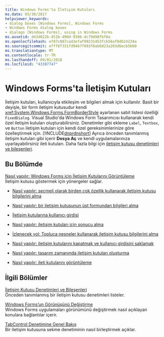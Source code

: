 ```yaml
---
title: Windows Forms'ta İletişim Kutuları
ms.date: 03/30/2017
helpviewer_keywords:
- dialog boxes [Windows Forms], Windows Forms
- Windows Forms dialog boxes
- dialogs [Windows Forms], using in Windows Forms
ms.assetid: d43d022b-451b-490d-9386-dc79d98fbf8a
ms.openlocfilehash: ef07c087ca43efaf99231453fcb56af0db24234a
ms.sourcegitcommit: efff8f331fd9467f093f8ab8d23a203d6ecb5b60
ms.translationtype: MT
ms.contentlocale: tr-TR
ms.lasthandoff: 09/01/2018
ms.locfileid: "43387747"
---
```

# <a name="dialog-boxes-in-windows-forms"></a>Windows Forms'ta İletişim Kutuları
İletişim kutuları, kullanıcıyla etkileşim ve bilgileri almak için kullanılır. Basit bir deyişle, bir form iletişim kutusudur kendi <xref:System.Windows.Forms.FormBorderStyle> ayarlanan sabit listesi özelliği `FixedDialog`. Visual Studio'da Windows Form Tasarımcısı kullanarak kendi özel iletişim kutuları oluşturabilirsiniz. Denetimler gibi ekleme `Label`, `Textbox`, ve `Button` iletişim kutuları için kendi özel gereksinimlerinize göre özelleştirmek için. [!INCLUDE[dnprdnshort](../../../includes/dnprdnshort-md.md)] Ayrıca önceden tanımlanmış iletişim kutuları gibi içerir **Dosya Aç** ve kendi uygulamalarınıza uyarlayabilirsiniz ileti kutuları. Daha fazla bilgi için [iletişim kutusu denetimleri ve bileşenleri](../../../docs/framework/winforms/controls/dialog-box-controls-and-components-windows-forms.md).  
  
## <a name="in-this-section"></a>Bu Bölümde  
 [Nasıl yapılır: Windows Forms için İletişim Kutularını Görüntüleme](../../../docs/framework/winforms/how-to-display-dialog-boxes-for-windows-forms.md)  
 İletişim kutusu göstermek için yönergeler sağlar.  
  
-   [Nasıl yapılır: seçmeli olarak birden çok özellik kullanarak iletişim kutusu bilgilerini alma](https://msdn.microsoft.com/library/56taefba\(v=vs.110\))  
  
-   [Nasıl yapılır: bir iletişim kutusunun üst formundan bilgileri alma](https://msdn.microsoft.com/library/k70t19bb\(v=vs.110\))  
  
-   [İletişim kutularına kullanıcı girdisi](https://msdn.microsoft.com/library/1s9ws53w\(v=vs.110\))  
  
-   [Nasıl yapılır: iletişim kutuları için sonucu alma](https://msdn.microsoft.com/library/40x40td1\(v=vs.110\))  
  
-   [İzlenecek yol: Topluca nesneler kullanarak iletişim kutusu bilgilerini alma](https://msdn.microsoft.com/library/cakx2hdw\(v=vs.110\))  
  
-   [Nasıl yapılır: iletişim kutularını kapatmak ve kullanıcı girdisini saklamak](https://msdn.microsoft.com/library/65ad5907\(v=vs.110\))  
  
-   [Nasıl yapılır: tasarım zamanında iletişim kutuları oluşturma](https://msdn.microsoft.com/library/55cz5x2c\(v=vs.110\))  
  
-   [Nasıl yapılır: ileti kutularını görüntüleme](https://msdn.microsoft.com/library/3tt9e94f\(v=vs.110\))  
  
## <a name="related-sections"></a>İlgili Bölümler  
 [İletişim Kutusu Denetimleri ve Bileşenleri](../../../docs/framework/winforms/controls/dialog-box-controls-and-components-windows-forms.md)  
 Önceden tanımlanmış bir iletişim kutusu denetimleri listeler.  
  
 [Windows Forms’un Görünüşünü Değiştirme](../../../docs/framework/winforms/changing-the-appearance-of-windows-forms.md)  
 Windows Forms uygulamaları görünümünü değiştirmek nasıl açıklayan konulara bağlantılar içerir.  
  
 [TabControl Denetimine Genel Bakış](../../../docs/framework/winforms/controls/tabcontrol-control-overview-windows-forms.md)  
 Bir iletişim kutusuna sekme denetiminin nasıl birleştirmek açıklar.
